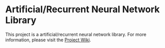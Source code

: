 # Artificial/Recurrent Neural Network Library
This project is a artificial/recurrent neural network library. For more information, please visit the [Project Wiki](http://140.127.205.188/jamesljlster/ann/wikis/home).